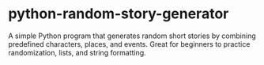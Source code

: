 # python-random-story-generator
A simple Python program that generates random short stories by combining predefined characters, places, and events. Great for beginners to practice randomization, lists, and string formatting.
